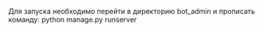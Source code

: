 Для запуска необходимо перейти в директорию bot_admin и прописать команду: 
python manage.py runserver
